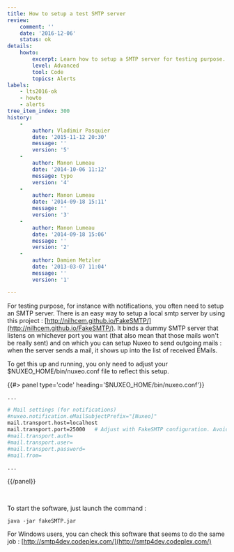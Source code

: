 ```yaml
---
title: How to setup a test SMTP server
review:
    comment: ''
    date: '2016-12-06'
    status: ok
details:
    howto:
        excerpt: Learn how to setup a SMTP server for testing purpose.
        level: Advanced
        tool: Code
        topics: Alerts
labels:
    - lts2016-ok
    - howto
    - alerts
tree_item_index: 300
history:
    -
        author: Vladimir Pasquier
        date: '2015-11-12 20:30'
        message: ''
        version: '5'
    -
        author: Manon Lumeau
        date: '2014-10-06 11:12'
        message: typo
        version: '4'
    -
        author: Manon Lumeau
        date: '2014-09-18 15:11'
        message: ''
        version: '3'
    -
        author: Manon Lumeau
        date: '2014-09-18 15:06'
        message: ''
        version: '2'
    -
        author: Damien Metzler
        date: '2013-03-07 11:04'
        message: ''
        version: '1'

---
```

For testing purpose, for instance with notifications, you often need to setup an SMTP server. There is an easy way to setup a local smtp server by using this project :&nbsp;[http://nilhcem.github.io/FakeSMTP/](http://nilhcem.github.io/FakeSMTP/). It binds a dummy SMTP server that listens on whichever port you want (that also mean that those mails won't be really sent) and on which you can setup Nuxeo to send outgoing mails : when the server sends a mail, it shows up into the list of received EMails.

To get this up and running, you only need to adjust your $NUXEO_HOME/bin/nuxeo.conf file to reflect this setup.

{{#> panel type='code' heading='$NUXEO_HOME/bin/nuxeo.conf'}}

```bash
...

# Mail settings (for notifications)
#nuxeo.notification.eMailSubjectPrefix="[Nuxeo]"
mail.transport.host=localhost
mail.transport.port=25000   # Adjust with FakeSMTP configuration. Avoid port 25 that is generally used by other applications.
#mail.transport.auth=
#mail.transport.user=
#mail.transport.password=
#mail.from=

...
```

{{/panel}}

&nbsp;

To start the software, just launch the command :</span>

```
java -jar fakeSMTP.jar
```

For Windows users, you can check this software that seems to do the same job :&nbsp;[http://smtp4dev.codeplex.com/](http://smtp4dev.codeplex.com/)

&nbsp;
